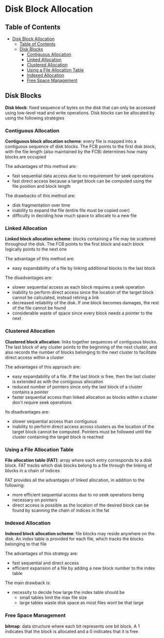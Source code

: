 # Disk Block Allocation

## Table of Contents

- [Disk Block Allocation](#disk-block-allocation)
  - [Table of Contents](#table-of-contents)
  - [Disk Blocks](#disk-blocks)
    - [Contiguous Allocation](#contiguous-allocation)
    - [Linked Allocation](#linked-allocation)
    - [Clustered Allocation](#clustered-allocation)
    - [Using a File Allocation Table](#using-a-file-allocation-table)
    - [Indexed Allocation](#indexed-allocation)
    - [Free Space Management](#free-space-management)

## Disk Blocks

**Disk block**: fixed sequence of bytes on the disk that can only be accessed using low-level read and write operations. Disk blocks can be allocated by using the following strategies

### Contiguous Allocation

**Contiguous block allocation scheme**: every file is mapped into a contiguous sequence of disk blocks. The FCB points to the first disk block, with the file length (also maintained by the FCB) determines how many blocks are occupied

The advantages of this method are:

- fast sequential data access due to no requirement for seek operations
- fast direct access because a target block can be computed using the file position and block length

The drawbacks of this method are:

- disk fragmentation over time
- inability to expand the file (entire file must be copied over)
- difficulty in deciding how much space to allocate to a new file

### Linked Allocation

**Linked block allocation scheme**: blocks containing a file may be scattered throughout the disk. The FCB points to the first block and each block logically points to the next one

The advantage of this method are:

- easy expandability of a file by linking additional blocks to the last block

The disadvantages are:

- slower sequential access as each block requires a seek operation
- inability to perform direct access since the location of the target block cannot be calculated, instead retiring a link
- decreased reliability of the disk. If one block becomes damages, the rest of the file cannot be found
- considerable waste of space since every block needs a pointer to the next

### Clustered Allocation

**Clustered block allocation**: links together sequences of contiguous blocks. The last block of any cluster points to the beginning of the next cluster, and also records the number of blocks belonging to the next cluster to facilitate direct access within a cluster

The advantages of this approach are:

- easy expandability of a file. If the last block is free, then the last cluster is extended as with the contiguous allocation
- reduced number of pointers since only the last block of a cluster contains a pointer
- faster sequential access than linked allocation as blocks within a cluster don't require seek operations

Its disadvantages are:

- slower sequential access than contiguous
- inability to perform direct access across clusters as the location of the target block cannot be computed. Pointers must be followed until the cluster containing the target block is reached

### Using a File Allocation Table

**File allocation table (FAT)**: array where each entry corresponds to a disk block. FAT tracks which disk blocks belong to a file through the linking of blocks in a chain of indices

FAT provides all the advantages of linked allocation, in addition to the following:

- more efficient sequential access due to no seek operations being necessary on pointers
- direct access is possible as the location of the desired block can be found by scanning the chain of indices in the fat

### Indexed Allocation

**Indexed block allocation scheme**: file blocks may reside anywhere on the disk. An index table is provided for each file, which tracks the blocks belonging to that file

The advantages of this strategy are:

- fast sequential and direct access
- efficient expansion of a file by adding a new block number to the index table

The main drawback is:

- necessity to decide how large the index table should be
  - small tables limit the max file size
  - large tables waste disk space as most files wont be that large

### Free Space Management

**bitmap**: data structure where each bit represents one bit block. A 1 indicates that the block is allocated and a 0 indicates that it is free